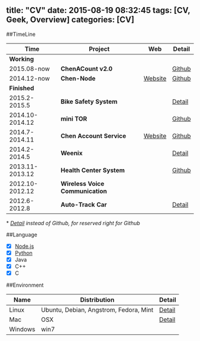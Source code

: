 title: "CV"
date: 2015-08-19 08:32:45
tags: [CV, Geek, Overview]
categories: [CV]
---

##TimeLine

| Time | Project | Web | Detail |
| ---- | ------- | --- | ------ |
| **Working** | | | |
|2015.08-now|**ChenACount v2.0**|  | [Github](https://github.com/neilChenXie/CAC_v2) |
|2014.12-now|**Chen-Node**| [Website](http://www.chen-node.com) | [Github](https://github.com/neilChenXie/ChenNode) |
|  **Finished** | | | |
|2015.2-2015.5|**Bike Safety System**| |[Detail](/blog/2015/07/12/BikeSafety/)|
|2014.10-2014.12|**mini TOR**| |[Github](http://www.github.com/neilChenXie/TOR.git) |
|2014.7-2014.11|**Chen Account Service**| [Website](http://www.chenaccount.com) |[Github](https://github.com/neilChenXie/ChenAccount-CAC) |
|2014.2-2014.5|**Weenix**| | [Detail](/blog/2015/07/12/Weenix/) |
|2013.11-2013.12|**Health Center System**| | [Github](https://github.com/neilChenXie/Health-Center-Socket)|
|2012.10-2012.12|**Wireless Voice Communication**| | |
|2012.6-2012.8|**Auto-Track Car**| | [Detail](/blog/2015/07/12/Auto-track-car/) |

\* *[Detail](#ProjectDetail) instead of Github,  for reserved right for Github*

##Language

- [x] [Node.js](https://github.com/neilChenXie/ChenNode)
- [x] [Python](https://github.com/neilChenXie/study_chenPython)
- [x] Java
- [x] C++
- [x] C

##Environment

| Name | Distribution | Detail |
| ---- | ------------ | ------ |
| Linux | Ubuntu, Debian, Angstrom, Fedora, Mint | [Detail](/blog/2015/08/19/CLI/#Linux) |
| Mac | OSX | [Detail](/blog/2015/08/19/CLI/#OSX) |
| Windows | win7 | | |

